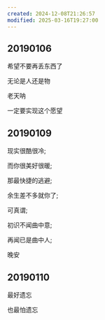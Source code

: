 ```yaml
---
created: 2024-12-08T21:26:57
modified: 2025-03-16T19:27:00
---
```


## 20190106

希望不要再丢东西了

无论是人还是物

老天呐

一定要实现这个愿望

## 20190109

现实很酷很冷;

而你很美好很暖;

那最快捷的逃避;

余生差不多就你了;

可真谓;

初识不闻曲中意;

再闻已是曲中人;

晚安

## 20190110

最好遗忘

也最怕遗忘
